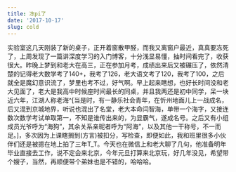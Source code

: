```yaml
---
title: 冻pi了
date: '2017-10-17'
slug: cold
---
```

实验室这几天刚装了新的桌子，正开着窗散甲醛，而我又离窗户最近，真真要冻死了，上周发现了一篇讲深度学习的入门博客，十分浅显易懂，抽时间看完了，收获很大。昨晚上梦到和老大在高三，正在参加月考，成绩出来后又被碾压了，依然清楚的记得老大数学考了140+，我考了126，老大语文考了120，我考了100，之后就全是魔幻意识流了，梦里也考不过，好气啊。早上起来瞎想，也好长时间没和老大见面了，老大是我高中时候座时间最长的同桌，并且我两还是初中同学，呆一块近六年，江湖人称老海^[当是时，有一静乐社会青年，在忻州地面儿上一战成名，后又混到京城地界，听说也混出了名堂，老大本命闫智海，单带一个海字，又接连数次数学考试单取第一，不知是谁传出来的，为显霸气，遂成名号。之后又有小组成员光爷呼为“海狗”，其余关系亲昵者呼为“阿海”，以及其他一干称号，不一而足。]，多次因为上课瞎搁到(方言)被扣分，写检查，即便如此，我和班里很多小伙伴们还是被摁在地上拍了三年T_T。今天也在微信上和老大聊了几句，他准备明年毕业直接去工作，说不定会来北京，今年元旦打算来北京玩，好几年没见，希望带个嫂子，当然，再顺便带个弟妹也是不错的，哈哈哈。
